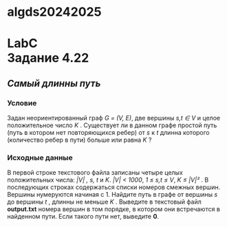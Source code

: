 # algds20242025
# **LabC** <br> **Задание 4.22**
## ***Самый длинны путь***
### **Условие**
Задан неориентированный граф *G = (V, E)*, две вершины *s,t ∈ V* и целое положительное
число *K* . Существует ли в данном графе простой путь (путь в котором нет повторяющихся
ребер) от *s* к *t* длинна которого (количество ребер в пути) больше или равна *K* ?
### **Исходные данные**
В первой строке текстового файла записаны четыре целых положительных числа: *|V| , s, t*
и *K*. *|V| < 1000*, *1 ≤ s,t ≤ V*,
*K ≤ |V|²* . В последующих строках содержаться списки
номеров смежных вершин. Вершины нумеруются начиная с 1. Найдите путь в графе от
вершины *s* до вершины *t* , длинны не меньше *K* . Выведите в текстовый файл **output.txt**
номера вершин в том порядке, в котором они встречаются в найденном пути. Если такого
пути нет, выведите **0**.